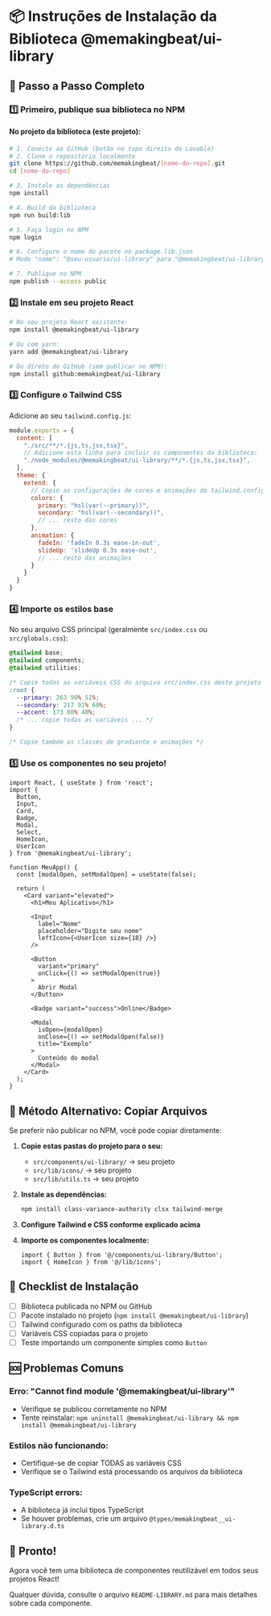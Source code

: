 # 📦 Instruções de Instalação da Biblioteca @memakingbeat/ui-library

## 🚀 Passo a Passo Completo

### 1️⃣ Primeiro, publique sua biblioteca no NPM

#### No projeto da biblioteca (este projeto):

```bash
# 1. Conecte ao GitHub (botão no topo direito do Lovable)
# 2. Clone o repositório localmente
git clone https://github.com/memakingbeat/[nome-do-repo].git
cd [nome-do-repo]

# 3. Instale as dependências
npm install

# 4. Build da biblioteca
npm run build:lib

# 5. Faça login no NPM
npm login

# 6. Configure o nome do pacote no package.lib.json
# Mude "name": "@seu-usuario/ui-library" para "@memakingbeat/ui-library"

# 7. Publique no NPM
npm publish --access public
```

### 2️⃣ Instale em seu projeto React

```bash
# No seu projeto React existente:
npm install @memakingbeat/ui-library

# Ou com yarn:
yarn add @memakingbeat/ui-library

# Ou direto do GitHub (sem publicar no NPM):
npm install github:memakingbeat/ui-library
```

### 3️⃣ Configure o Tailwind CSS

Adicione ao seu `tailwind.config.js`:

```javascript
module.exports = {
  content: [
    "./src/**/*.{js,ts,jsx,tsx}",
    // Adicione esta linha para incluir os componentes da biblioteca:
    "./node_modules/@memakingbeat/ui-library/**/*.{js,ts,jsx,tsx}",
  ],
  theme: {
    extend: {
      // Copie as configurações de cores e animações do tailwind.config.ts deste projeto
      colors: {
        primary: "hsl(var(--primary))",
        secondary: "hsl(var(--secondary))",
        // ... resto das cores
      },
      animation: {
        fadeIn: 'fadeIn 0.3s ease-in-out',
        slideUp: 'slideUp 0.3s ease-out',
        // ... resto das animações
      }
    }
  }
}
```

### 4️⃣ Importe os estilos base

No seu arquivo CSS principal (geralmente `src/index.css` ou `src/globals.css`):

```css
@tailwind base;
@tailwind components;
@tailwind utilities;

/* Copie todas as variáveis CSS do arquivo src/index.css deste projeto */
:root {
  --primary: 263 90% 51%;
  --secondary: 217 91% 60%;
  --accent: 173 80% 40%;
  /* ... copie todas as variáveis ... */
}

/* Copie também as classes de gradiente e animações */
```

### 5️⃣ Use os componentes no seu projeto!

```tsx
import React, { useState } from 'react';
import { 
  Button, 
  Input, 
  Card, 
  Badge, 
  Modal,
  Select,
  HomeIcon,
  UserIcon
} from '@memakingbeat/ui-library';

function MeuApp() {
  const [modalOpen, setModalOpen] = useState(false);

  return (
    <Card variant="elevated">
      <h1>Meu Aplicativo</h1>
      
      <Input 
        label="Nome"
        placeholder="Digite seu nome"
        leftIcon={<UserIcon size={18} />}
      />
      
      <Button 
        variant="primary" 
        onClick={() => setModalOpen(true)}
      >
        Abrir Modal
      </Button>
      
      <Badge variant="success">Online</Badge>
      
      <Modal
        isOpen={modalOpen}
        onClose={() => setModalOpen(false)}
        title="Exemplo"
      >
        Conteúdo do modal
      </Modal>
    </Card>
  );
}
```

## 🎯 Método Alternativo: Copiar Arquivos

Se preferir não publicar no NPM, você pode copiar diretamente:

1. **Copie estas pastas do projeto para o seu:**
   - `src/components/ui-library/` → seu projeto
   - `src/lib/icons/` → seu projeto  
   - `src/lib/utils.ts` → seu projeto

2. **Instale as dependências:**
   ```bash
   npm install class-variance-authority clsx tailwind-merge
   ```

3. **Configure Tailwind e CSS conforme explicado acima**

4. **Importe os componentes localmente:**
   ```tsx
   import { Button } from '@/components/ui-library/Button';
   import { HomeIcon } from '@/lib/icons';
   ```

## 📌 Checklist de Instalação

- [ ] Biblioteca publicada no NPM ou GitHub
- [ ] Pacote instalado no projeto (`npm install @memakingbeat/ui-library`)
- [ ] Tailwind configurado com os paths da biblioteca
- [ ] Variáveis CSS copiadas para o projeto
- [ ] Teste importando um componente simples como `Button`

## 🆘 Problemas Comuns

### Erro: "Cannot find module '@memakingbeat/ui-library'"
- Verifique se publicou corretamente no NPM
- Tente reinstalar: `npm uninstall @memakingbeat/ui-library && npm install @memakingbeat/ui-library`

### Estilos não funcionando:
- Certifique-se de copiar TODAS as variáveis CSS
- Verifique se o Tailwind está processando os arquivos da biblioteca

### TypeScript errors:
- A biblioteca já inclui tipos TypeScript
- Se houver problemas, crie um arquivo `@types/memakingbeat__ui-library.d.ts`

## 🎉 Pronto!

Agora você tem uma biblioteca de componentes reutilizável em todos seus projetos React!

Qualquer dúvida, consulte o arquivo `README-LIBRARY.md` para mais detalhes sobre cada componente.